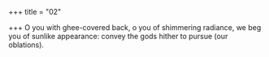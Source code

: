 +++
title = "02"

+++
O you with ghee-covered back, o you of shimmering radiance, we beg  you of sunlike appearance:
convey the gods hither to pursue (our oblations).